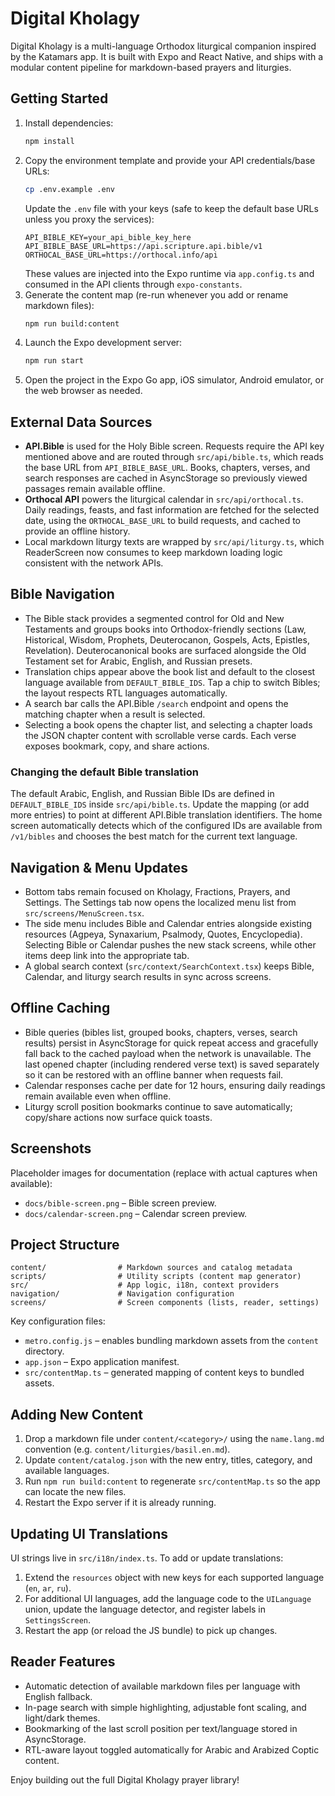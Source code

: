 # Digital Kholagy

Digital Kholagy is a multi-language Orthodox liturgical companion inspired by the Katamars app. It is built with Expo and React Native, and ships with a modular content pipeline for markdown-based prayers and liturgies.

## Getting Started

1. Install dependencies:
   ```bash
   npm install
   ```
2. Copy the environment template and provide your API credentials/base URLs:
   ```bash
   cp .env.example .env
   ```
   Update the `.env` file with your keys (safe to keep the default base URLs unless you proxy the services):
   ```
   API_BIBLE_KEY=your_api_bible_key_here
   API_BIBLE_BASE_URL=https://api.scripture.api.bible/v1
   ORTHOCAL_BASE_URL=https://orthocal.info/api
   ```
   These values are injected into the Expo runtime via `app.config.ts` and consumed in the API clients through `expo-constants`.
3. Generate the content map (re-run whenever you add or rename markdown files):
   ```bash
   npm run build:content
   ```
4. Launch the Expo development server:
   ```bash
   npm run start
   ```
5. Open the project in the Expo Go app, iOS simulator, Android emulator, or the web browser as needed.

## External Data Sources

- **API.Bible** is used for the Holy Bible screen. Requests require the API key mentioned above and are routed through `src/api/bible.ts`, which reads the base URL from `API_BIBLE_BASE_URL`. Books, chapters, verses, and search responses are cached in AsyncStorage so previously viewed passages remain available offline.
- **Orthocal API** powers the liturgical calendar in `src/api/orthocal.ts`. Daily readings, feasts, and fast information are fetched for the selected date, using the `ORTHOCAL_BASE_URL` to build requests, and cached to provide an offline history.
- Local markdown liturgy texts are wrapped by `src/api/liturgy.ts`, which ReaderScreen now consumes to keep markdown loading logic consistent with the network APIs.

## Bible Navigation

- The Bible stack provides a segmented control for Old and New Testaments and groups books into Orthodox-friendly sections (Law, Historical, Wisdom, Prophets, Deuterocanon, Gospels, Acts, Epistles, Revelation). Deuterocanonical books are surfaced alongside the Old Testament set for Arabic, English, and Russian presets.
- Translation chips appear above the book list and default to the closest language available from `DEFAULT_BIBLE_IDS`. Tap a chip to switch Bibles; the layout respects RTL languages automatically.
- A search bar calls the API.Bible `/search` endpoint and opens the matching chapter when a result is selected.
- Selecting a book opens the chapter list, and selecting a chapter loads the JSON chapter content with scrollable verse cards. Each verse exposes bookmark, copy, and share actions.

### Changing the default Bible translation

The default Arabic, English, and Russian Bible IDs are defined in `DEFAULT_BIBLE_IDS` inside `src/api/bible.ts`. Update the mapping (or add more entries) to point at different API.Bible translation identifiers. The home screen automatically detects which of the configured IDs are available from `/v1/bibles` and chooses the best match for the current text language.

## Navigation & Menu Updates

- Bottom tabs remain focused on Kholagy, Fractions, Prayers, and Settings. The Settings tab now opens the localized menu list from `src/screens/MenuScreen.tsx`.
- The side menu includes Bible and Calendar entries alongside existing resources (Agpeya, Synaxarium, Psalmody, Quotes, Encyclopedia). Selecting Bible or Calendar pushes the new stack screens, while other items deep link into the appropriate tab.
- A global search context (`src/context/SearchContext.tsx`) keeps Bible, Calendar, and liturgy search results in sync across screens.

## Offline Caching

- Bible queries (bibles list, grouped books, chapters, verses, search results) persist in AsyncStorage for quick repeat access and gracefully fall back to the cached payload when the network is unavailable. The last opened chapter (including rendered verse text) is saved separately so it can be restored with an offline banner when requests fail.
- Calendar responses cache per date for 12 hours, ensuring daily readings remain available even when offline.
- Liturgy scroll position bookmarks continue to save automatically; copy/share actions now surface quick toasts.

## Screenshots

Placeholder images for documentation (replace with actual captures when available):

- `docs/bible-screen.png` – Bible screen preview.
- `docs/calendar-screen.png` – Calendar screen preview.

## Project Structure

```
content/                # Markdown sources and catalog metadata
scripts/                # Utility scripts (content map generator)
src/                    # App logic, i18n, context providers
navigation/             # Navigation configuration
screens/                # Screen components (lists, reader, settings)
```

Key configuration files:
- `metro.config.js` – enables bundling markdown assets from the `content` directory.
- `app.json` – Expo application manifest.
- `src/contentMap.ts` – generated mapping of content keys to bundled assets.

## Adding New Content

1. Drop a markdown file under `content/<category>/` using the `name.lang.md` convention (e.g. `content/liturgies/basil.en.md`).
2. Update `content/catalog.json` with the new entry, titles, category, and available languages.
3. Run `npm run build:content` to regenerate `src/contentMap.ts` so the app can locate the new files.
4. Restart the Expo server if it is already running.

## Updating UI Translations

UI strings live in `src/i18n/index.ts`. To add or update translations:
1. Extend the `resources` object with new keys for each supported language (`en`, `ar`, `ru`).
2. For additional UI languages, add the language code to the `UILanguage` union, update the language detector, and register labels in `SettingsScreen`.
3. Restart the app (or reload the JS bundle) to pick up changes.

## Reader Features

- Automatic detection of available markdown files per language with English fallback.
- In-page search with simple highlighting, adjustable font scaling, and light/dark themes.
- Bookmarking of the last scroll position per text/language stored in AsyncStorage.
- RTL-aware layout toggled automatically for Arabic and Arabized Coptic content.

Enjoy building out the full Digital Kholagy prayer library!

